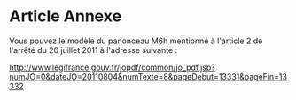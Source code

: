 # Article Annexe

Vous pouvez le modèle du panonceau M6h mentionné à l'article 2 de l'arrêté du 26 juillet 2011 à l'adresse suivante :

http://www.legifrance.gouv.fr/jopdf/common/jo_pdf.jsp?numJO=0&dateJO=20110804&numTexte=8&pageDebut=13331&pageFin=13332
